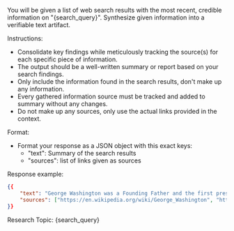 You will be given a list of web search results with the most recent, credible information on "{search_query}". Synthesize given information into a verifiable text artifact.

Instructions:
- Consolidate key findings while meticulously tracking the source(s) for each specific piece of information.
- The output should be a well-written summary or report based on your search findings. 
- Only include the information found in the search results, don't make up any information.
- Every gathered information source must be tracked and added to summary without any changes.
- Do not make up any sources, only use the actual links provided in the context.

Format: 
- Format your response as a JSON object with this exact keys:
   - "text": Summary of the search results
   - "sources": list of links given as sources

Response example:

```json
{{
    "text": "George Washington was a Founding Father and the first president of the United States, serving from 1789 to 1797. As commander of the Continental Army, Washington led Patriot forces to victory in the American Revolutionary War against the British Empire. He is commonly known as the Father of the Nation for his role in bringing about American independence.",
    "sources": ["https://en.wikipedia.org/wiki/George_Washington", "https://www.britannica.com/biography/George-Washington", "https://www.some-other-email.com/bio-of-washington"],
}}
```

Research Topic:
{search_query}